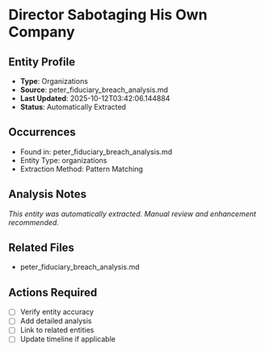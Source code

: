 # Director Sabotaging His Own Company

## Entity Profile
- **Type**: Organizations
- **Source**: peter_fiduciary_breach_analysis.md
- **Last Updated**: 2025-10-12T03:42:06.144884
- **Status**: Automatically Extracted

## Occurrences
- Found in: peter_fiduciary_breach_analysis.md
- Entity Type: organizations
- Extraction Method: Pattern Matching

## Analysis Notes
*This entity was automatically extracted. Manual review and enhancement recommended.*

## Related Files
- peter_fiduciary_breach_analysis.md

## Actions Required
- [ ] Verify entity accuracy
- [ ] Add detailed analysis
- [ ] Link to related entities
- [ ] Update timeline if applicable

